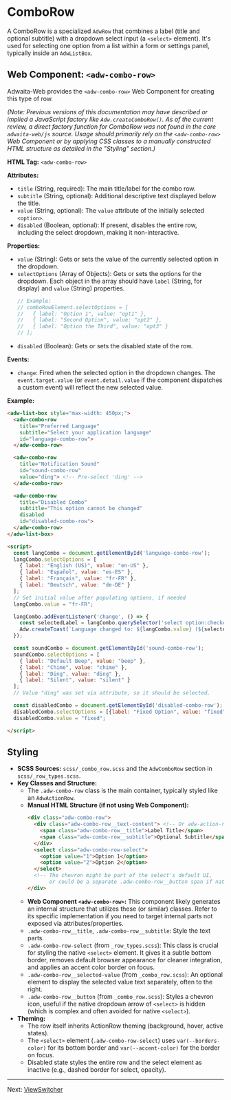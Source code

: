 # ComboRow

A ComboRow is a specialized `AdwRow` that combines a label (title and optional
subtitle) with a dropdown select input (a `<select>` element). It's used for
selecting one option from a list within a form or settings panel, typically
inside an `AdwListBox`.

## Web Component: `<adw-combo-row>`

Adwaita-Web provides the `<adw-combo-row>` Web Component for creating this type of row.

*(Note: Previous versions of this documentation may have described or implied a JavaScript factory like `Adw.createComboRow()`. As of the current review, a direct factory function for ComboRow was not found in the core `adwaita-web/js` source. Usage should primarily rely on the `<adw-combo-row>` Web Component or by applying CSS classes to a manually constructed HTML structure as detailed in the "Styling" section.)*

**HTML Tag:** `<adw-combo-row>`

**Attributes:**

*   `title` (String, required): The main title/label for the combo row.
*   `subtitle` (String, optional): Additional descriptive text displayed below the title.
*   `value` (String, optional): The `value` attribute of the initially selected `<option>`.
*   `disabled` (Boolean, optional): If present, disables the entire row, including the select dropdown, making it non-interactive.

**Properties:**

*   `value` (String): Gets or sets the value of the currently selected option in the dropdown.
*   `selectOptions` (Array of Objects): Gets or sets the options for the dropdown. Each object in the array should have `label` (String, for display) and `value` (String) properties.
    ```javascript
    // Example:
    // comboRowElement.selectOptions = [
    //   { label: "Option 1", value: "opt1" },
    //   { label: "Second Option", value: "opt2" },
    //   { label: "Option the Third", value: "opt3" }
    // ];
    ```
*   `disabled` (Boolean): Gets or sets the disabled state of the row.

**Events:**

*   `change`: Fired when the selected option in the dropdown changes. The `event.target.value` (or `event.detail.value` if the component dispatches a custom event) will reflect the new selected value.

**Example:**

```html
<adw-list-box style="max-width: 450px;">
  <adw-combo-row
    title="Preferred Language"
    subtitle="Select your application language"
    id="language-combo-row">
  </adw-combo-row>

  <adw-combo-row
    title="Notification Sound"
    id="sound-combo-row"
    value="ding"> <!-- Pre-select 'ding' -->
  </adw-combo-row>

  <adw-combo-row
    title="Disabled Combo"
    subtitle="This option cannot be changed"
    disabled
    id="disabled-combo-row">
  </adw-combo-row>
</adw-list-box>

<script>
  const langCombo = document.getElementById('language-combo-row');
  langCombo.selectOptions = [
    { label: "English (US)", value: "en-US" },
    { label: "Español", value: "es-ES" },
    { label: "Français", value: "fr-FR" },
    { label: "Deutsch", value: "de-DE" }
  ];
  // Set initial value after populating options, if needed
  langCombo.value = "fr-FR";

  langCombo.addEventListener('change', () => {
    const selectedLabel = langCombo.querySelector('select option:checked').textContent;
    Adw.createToast(`Language changed to: ${langCombo.value} (${selectedLabel})`);
  });

  const soundCombo = document.getElementById('sound-combo-row');
  soundCombo.selectOptions = [
    { label: "Default Beep", value: "beep" },
    { label: "Chime", value: "chime" },
    { label: "Ding", value: "ding" },
    { label: "Silent", value: "silent" }
  ];
  // Value "ding" was set via attribute, so it should be selected.

  const disabledCombo = document.getElementById('disabled-combo-row');
  disabledCombo.selectOptions = [{label: "Fixed Option", value: "fixed"}];
  disabledCombo.value = "fixed";

</script>
```

## Styling

*   **SCSS Sources:** `scss/_combo_row.scss` and the `AdwComboRow` section in `scss/_row_types.scss`.
*   **Key Classes and Structure:**
    *   The `.adw-combo-row` class is the main container, typically styled like an `AdwActionRow`.
    *   **Manual HTML Structure (if not using Web Component):**
        ```html
        <div class="adw-combo-row">
          <div class="adw-combo-row__text-content"> <!-- Or adw-action-row-content -->
            <span class="adw-combo-row__title">Label Title</span>
            <span class="adw-combo-row__subtitle">Optional Subtitle</span>
          </div>
          <select class="adw-combo-row-select">
            <option value="1">Option 1</option>
            <option value="2">Option 2</option>
          </select>
          <!-- The chevron might be part of the select's default UI,
               or could be a separate .adw-combo-row__button span if native arrow is hidden -->
        </div>
        ```
    *   **Web Component `<adw-combo-row>`:** This component likely generates an internal structure that utilizes these (or similar) classes. Refer to its specific implementation if you need to target internal parts not exposed via attributes/properties.
    *   `.adw-combo-row__title`, `.adw-combo-row__subtitle`: Style the text parts.
    *   `.adw-combo-row-select` (from `_row_types.scss`): This class is crucial for styling the native `<select>` element. It gives it a subtle bottom border, removes default browser appearance for cleaner integration, and applies an accent color border on focus.
    *   `.adw-combo-row__selected-value` (from `_combo_row.scss`): An optional element to display the selected value text separately, often to the right.
    *   `.adw-combo-row__button` (from `_combo_row.scss`): Styles a chevron icon, useful if the native dropdown arrow of `<select>` is hidden (which is complex and often avoided for native `<select>`).
*   **Theming:**
    *   The row itself inherits ActionRow theming (background, hover, active states).
    *   The `<select>` element (`.adw-combo-row-select`) uses `var(--borders-color)` for its bottom border and `var(--accent-color)` for the border on focus.
    *   Disabled state styles the entire row and the select element as inactive (e.g., dashed border for select, opacity).

---
Next: [ViewSwitcher](./viewswitcher.md)
